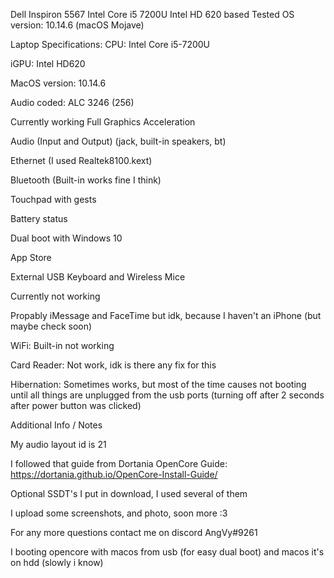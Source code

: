 Dell Inspiron 5567 Intel Core i5 7200U Intel HD 620 based Tested OS version: 10.14.6 (macOS Mojave)

Laptop Specifications:
CPU: Intel Core i5-7200U

iGPU: Intel HD620

MacOS version: 10.14.6

Audio coded: ALC 3246 (256)

Currently working
Full Graphics Acceleration

Audio (Input and Output) (jack, built-in speakers, bt)

Ethernet (I used Realtek8100.kext)

Bluetooth (Built-in works fine I think)

Touchpad with gests

Battery status

Dual boot with Windows 10

App Store

External USB Keyboard and Wireless Mice

Currently not working

Propably iMessage and FaceTime but idk, because I haven't an iPhone (but maybe check soon)

WiFi: Built-in not working

Card Reader: Not work, idk is there any fix for this

Hibernation: Sometimes works, but most of the time causes not booting until all things are unplugged from the usb ports (turning off after 2 seconds after power button was clicked)

Additional Info / Notes

My audio layout id is 21

I followed that guide from Dortania OpenCore Guide: https://dortania.github.io/OpenCore-Install-Guide/

Optional SSDT's I put in download, I used several of them

I upload some screenshots, and photo, soon more :3

For any more questions contact me on discord AngVy#9261

I booting opencore with macos from usb (for easy dual boot) and macos it's on hdd (slowly i know) 
